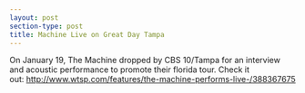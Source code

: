 ```yaml
---
layout: post
section-type: post
title: Machine Live on Great Day Tampa
---
```


<p>On January 19, The Machine dropped by CBS 10/Tampa for an interview and acoustic performance to promote their florida tour. Check it out:&nbsp;<a href="http://www.wtsp.com/features/the-machine-performs-live-/388367675">http://www.wtsp.com/features/the-machine-performs-live-/388367675</a></p>
